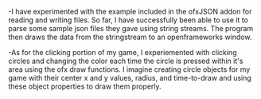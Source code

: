 -I have experimented with the example included in the ofxJSON addon for reading and writing files. So far, I have successfully been able to use it to parse some sample json files they gave using string streams. The program then draws the data from the stringstream to an openframeworks window.

-As for the clicking portion of my game, I experiemented with clicking circles and changing the color each time the circle is pressed within it's area using the ofx draw functions. I imagine creating circle objects for my game with their center x and y values, radius, and time-to-draw and using these object properties to draw them properly. 
